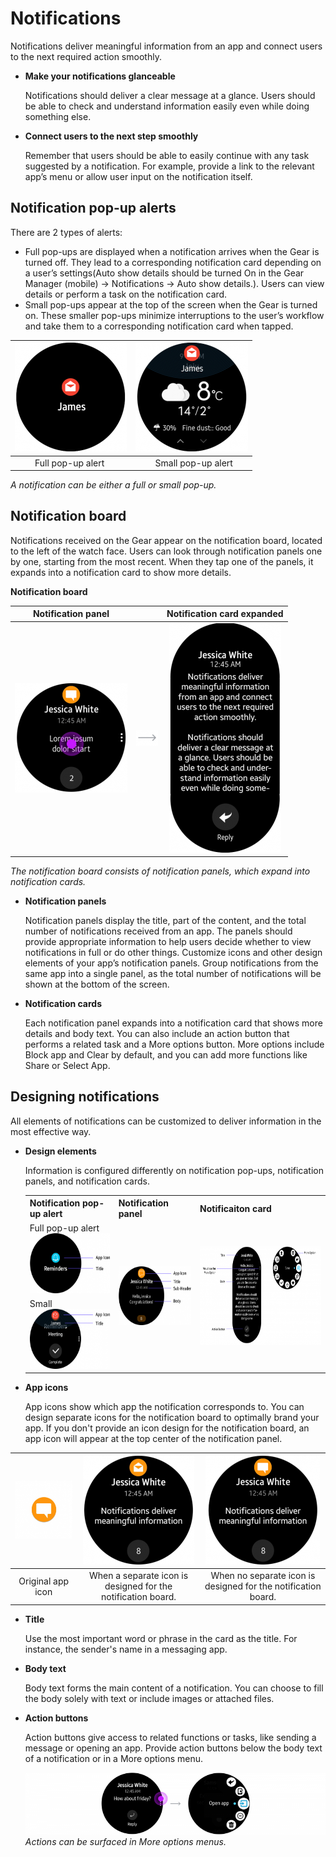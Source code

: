 # Notifications

Notifications deliver meaningful information from an app and connect users to the next required action smoothly.

-   **Make your notifications glanceable**

    Notifications should deliver a clear message at a glance. Users should be able to check and understand information easily even while doing something else.

-   **Connect users to the next step smoothly**

    Remember that users should be able to easily continue with any task suggested by a notification. For example, provide a link to the relevant app’s menu or allow user input on the notification itself.

## Notification pop-up alerts


There are 2 types of alerts:

-   Full pop-ups are displayed when a notification arrives when the Gear is turned off. They lead to a corresponding notification card depending on a user’s settings(Auto show details should be turned On in the Gear Manager (mobile) -> Notifications -> Auto show details.). Users can view details or perform a task on the notification card.
-   Small pop-ups appear at the top of the screen when the Gear is turned on. These smaller pop-ups minimize interruptions to the user’s workflow and take them to a corresponding notification card when tapped.

| ![](media/structure_5.3.1-850x174_1.png) | ![](media/structure_5.3.1-850x174_2.png)  |
|:--:|:--:|
| Full pop-up alert  |   Small pop-up alert |  

*A notification can be either a full or small pop-up.*

## Notification board

Notifications received on the Gear appear on the notification board, located to the left of the watch face. Users can look through notification panels one by one, starting from the most recent. When they tap one of the panels, it expands into a notification card to show more details.

**Notification board**  

| Notification panel | | Notification card expanded |
|:--:|:--:|:--:|
| ![](media/structure_5.3.2-850x368_1.png) | ![](media/structure_5.3.2-850x368_2.png) |![](media/structure_5.3.2-850x368_3.png) |  

*The notification board consists of notification panels, which expand into notification cards.*

-   **Notification panels**

    Notification panels display the title, part of the content, and the total number of notifications received from an app. The panels should provide appropriate information to help users decide whether to view notifications in full or do other things. Customize icons and other design elements of your app’s notification panels. Group notifications from the same app into a single panel, as the total number of notifications will be shown at the bottom of the screen.

-   **Notification cards**

    Each notification panel expands into a notification card that shows more details and body text. You can also include an action button that performs a related task and a More options button. More options include Block app and Clear by default, and you can add more functions like Share or Select App.

## Designing notifications

All elements of notifications can be customized to deliver information in the most effective way.

-   **Design elements**

    Information is configured differently on notification pop-ups, notification panels, and notification cards.  

    <table>
     <tr>
       <th> Notification pop-up alert </th>
       <th> Notification panel </th>
       <th> Notificaiton card </th>
     </tr>
     <tr>
       <td> Full pop-up alert<br><img src="media/5.3.3_1_1_full_pop-up-200x128.png" width="150" height="96" /> </td>
       <td rowspan="2"> <img alt="" height="94" src="media/5.3.3_1_2notification_panel-200x125.png" width="150" /> </td>
       <td rowspan="2"> <img alt="" src="media/5.3.3_1_3card-400x221.png" width="300" height="158" /> </td>
     </tr>
     <tr>
       <td> Small<br><img height="96" src="media/5.3.3_1_1_small_pop-up-200x128.png" width="150" /></td>
     </tr>
    </table>



-   **App icons**

    App icons show which app the notification corresponds to. You can design separate icons for the notification board to optimally brand your app. If you don't provide an icon design for the notification board, an app icon will appear at the top center of the notification panel.

|![](media/structure_5.3.3_2-850x174_1.png)|![](media/structure_5.3.3_2-850x174_2.png)|![](media/structure_5.3.3_2-850x174_3.png)|
  |:--:|:--:|:--:|
  |Original app icon|When a separate icon is designed for the notification board.| When no separate icon is designed for the notification board.|


-   **Title**

    Use the most important word or phrase in the card as the title. For instance, the sender's name in a messaging app.

-   **Body text**

    Body text forms the main content of a notification. You can choose to fill the body solely with text or include images or attached files.

-   **Action buttons**

    Action buttons give access to related functions or tasks, like sending a message or opening an app. Provide action buttons below the body text of a notification or in a More options menu.

    ![](media/5.3.3_3-800x165.png)  
    *Actions can be surfaced in More options menus.*
